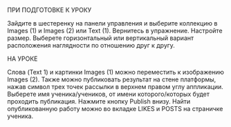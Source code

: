ПРИ ПОДГОТОВКЕ К УРОКУ 

Зайдите в шестеренку на панели управления и выберите коллекцию в Images (1) и Images (2) или Text (1). 
Вернитесь в упражнение. Настройте размер. Выберете горизонтальный или вертикальный вариант расположения наглядности по отношению друг к другу.

НА УРОКЕ 

Слова (Text 1) и картинки Images (1) можно переместить к изображению Images (2). 
Также можно публиковать результат на стене платформы, нажав символ трех точек рассылки в верхнем правом углу аппликации. 
Выберете имя ученика/учеников, от имени которого/которых будет проходить публикация. Нажмите кнопку Publish внизу. 
Найти опубликованную работу можно во вкладке LIKES и POSTS на страничке ученика.
